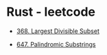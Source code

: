 # Rust - leetcode

* [368. Largest Divisible Subset](https://github.com/Rachel-3/2024-Algorithm-Study/tree/main/yonghyeon/Leetcode/largest-divisible-subset) 

* [647. Palindromic Substrings](https://github.com/Rachel-3/2024-Algorithm-Study/tree/main/yonghyeon/Leetcode/palindromic-substrings)
